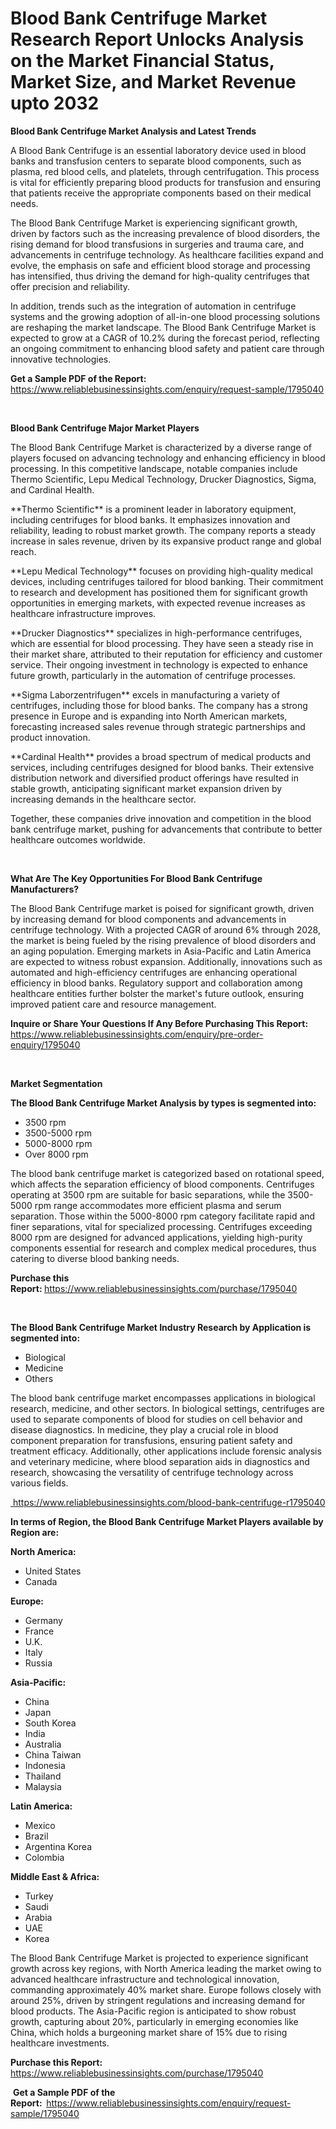 <p><h1>Blood Bank Centrifuge Market Research Report Unlocks Analysis on the Market Financial Status, Market Size, and Market Revenue upto 2032</h1></p><p><strong>Blood Bank Centrifuge Market Analysis and Latest Trends</strong></p>
<p><p>A Blood Bank Centrifuge is an essential laboratory device used in blood banks and transfusion centers to separate blood components, such as plasma, red blood cells, and platelets, through centrifugation. This process is vital for efficiently preparing blood products for transfusion and ensuring that patients receive the appropriate components based on their medical needs.</p><p>The Blood Bank Centrifuge Market is experiencing significant growth, driven by factors such as the increasing prevalence of blood disorders, the rising demand for blood transfusions in surgeries and trauma care, and advancements in centrifuge technology. As healthcare facilities expand and evolve, the emphasis on safe and efficient blood storage and processing has intensified, thus driving the demand for high-quality centrifuges that offer precision and reliability.</p><p>In addition, trends such as the integration of automation in centrifuge systems and the growing adoption of all-in-one blood processing solutions are reshaping the market landscape. The Blood Bank Centrifuge Market is expected to grow at a CAGR of 10.2% during the forecast period, reflecting an ongoing commitment to enhancing blood safety and patient care through innovative technologies.</p></p>
<p><strong>Get a Sample PDF of the Report:&nbsp;</strong> <a href="https://www.reliablebusinessinsights.com/enquiry/request-sample/1795040?utm_campaign=3050&utm_medium=2&utm_source=Github&utm_content=ia&utm_term=13042025&utm_id=blood-bank-centrifuge">https://www.reliablebusinessinsights.com/enquiry/request-sample/1795040</a></p>
<p>&nbsp;</p>
<p><strong>Blood Bank Centrifuge Major Market Players</strong></p>
<p><p>The Blood Bank Centrifuge Market is characterized by a diverse range of players focused on advancing technology and enhancing efficiency in blood processing. In this competitive landscape, notable companies include Thermo Scientific, Lepu Medical Technology, Drucker Diagnostics, Sigma, and Cardinal Health.</p><p>**Thermo Scientific** is a prominent leader in laboratory equipment, including centrifuges for blood banks. It emphasizes innovation and reliability, leading to robust market growth. The company reports a steady increase in sales revenue, driven by its expansive product range and global reach.</p><p>**Lepu Medical Technology** focuses on providing high-quality medical devices, including centrifuges tailored for blood banking. Their commitment to research and development has positioned them for significant growth opportunities in emerging markets, with expected revenue increases as healthcare infrastructure improves.</p><p>**Drucker Diagnostics** specializes in high-performance centrifuges, which are essential for blood processing. They have seen a steady rise in their market share, attributed to their reputation for efficiency and customer service. Their ongoing investment in technology is expected to enhance future growth, particularly in the automation of centrifuge processes.</p><p>**Sigma Laborzentrifugen** excels in manufacturing a variety of centrifuges, including those for blood banks. The company has a strong presence in Europe and is expanding into North American markets, forecasting increased sales revenue through strategic partnerships and product innovation.</p><p>**Cardinal Health** provides a broad spectrum of medical products and services, including centrifuges designed for blood banks. Their extensive distribution network and diversified product offerings have resulted in stable growth, anticipating significant market expansion driven by increasing demands in the healthcare sector.</p><p>Together, these companies drive innovation and competition in the blood bank centrifuge market, pushing for advancements that contribute to better healthcare outcomes worldwide.</p></p>
<p>&nbsp;</p>
<p><strong>What Are The Key Opportunities For Blood Bank Centrifuge Manufacturers?</strong></p>
<p><p>The Blood Bank Centrifuge market is poised for significant growth, driven by increasing demand for blood components and advancements in centrifuge technology. With a projected CAGR of around 6% through 2028, the market is being fueled by the rising prevalence of blood disorders and an aging population. Emerging markets in Asia-Pacific and Latin America are expected to witness robust expansion. Additionally, innovations such as automated and high-efficiency centrifuges are enhancing operational efficiency in blood banks. Regulatory support and collaboration among healthcare entities further bolster the market's future outlook, ensuring improved patient care and resource management.</p></p>
<p><strong>Inquire or Share Your Questions If Any Before Purchasing This Report:</strong> <a href="https://www.reliablebusinessinsights.com/enquiry/pre-order-enquiry/1795040?utm_campaign=3050&utm_medium=2&utm_source=Github&utm_content=ia&utm_term=13042025&utm_id=blood-bank-centrifuge">https://www.reliablebusinessinsights.com/enquiry/pre-order-enquiry/1795040</a></p>
<p>&nbsp;</p>
<p><strong>Market Segmentation</strong></p>
<p><strong>The Blood Bank Centrifuge Market Analysis by types is segmented into:</strong></p>
<p><ul><li>3500 rpm</li><li>3500-5000 rpm</li><li>5000-8000 rpm</li><li>Over 8000 rpm</li></ul></p>
<p><p>The blood bank centrifuge market is categorized based on rotational speed, which affects the separation efficiency of blood components. Centrifuges operating at 3500 rpm are suitable for basic separations, while the 3500-5000 rpm range accommodates more efficient plasma and serum separation. Those within the 5000-8000 rpm category facilitate rapid and finer separations, vital for specialized processing. Centrifuges exceeding 8000 rpm are designed for advanced applications, yielding high-purity components essential for research and complex medical procedures, thus catering to diverse blood banking needs.</p></p>
<p><strong>Purchase this Report:&nbsp;</strong><a href="https://www.reliablebusinessinsights.com/purchase/1795040?utm_campaign=3050&utm_medium=2&utm_source=Github&utm_content=ia&utm_term=13042025&utm_id=blood-bank-centrifuge">https://www.reliablebusinessinsights.com/purchase/1795040</a></p>
<p>&nbsp;</p>
<p><strong>The Blood Bank Centrifuge Market Industry Research by Application is segmented into:</strong></p>
<p><ul><li>Biological</li><li>Medicine</li><li>Others</li></ul></p>
<p><p>The blood bank centrifuge market encompasses applications in biological research, medicine, and other sectors. In biological settings, centrifuges are used to separate components of blood for studies on cell behavior and disease diagnostics. In medicine, they play a crucial role in blood component preparation for transfusions, ensuring patient safety and treatment efficacy. Additionally, other applications include forensic analysis and veterinary medicine, where blood separation aids in diagnostics and research, showcasing the versatility of centrifuge technology across various fields.</p></p>
<p><a href="https://www.reliablebusinessinsights.com/blood-bank-centrifuge-r1795040?utm_campaign=3050&utm_medium=2&utm_source=Github&utm_content=ia&utm_term=13042025&utm_id=blood-bank-centrifuge">&nbsp;https://www.reliablebusinessinsights.com/blood-bank-centrifuge-r1795040</a></p>
<p><strong>In terms of Region, the Blood Bank Centrifuge Market Players available by Region are:</strong></p>
<p>
    <p> <strong> North America: </strong>
        <ul>
            <li>United States</li>
            <li>Canada</li>
        </ul>
        </p> 
    <p> <strong> Europe: </strong>
        <ul>
            <li>Germany</li>
            <li>France</li>
            <li>U.K.</li>
            <li>Italy</li>
            <li>Russia</li>
        </ul>
        </p> 
    <p> <strong> Asia-Pacific: </strong>
        <ul>
            <li>China</li>
            <li>Japan</li>
            <li>South Korea</li>
            <li>India</li>
            <li>Australia</li>
            <li>China Taiwan</li>
            <li>Indonesia</li>
            <li>Thailand</li>
            <li>Malaysia</li>
        </ul>
        </p> 
    <p> <strong> Latin America: </strong>
        <ul>
            <li>Mexico</li>
            <li>Brazil</li>
            <li>Argentina Korea</li>
            <li>Colombia</li>
        </ul>
        </p> 
    <p> <strong> Middle East & Africa: </strong>
        <ul>
            <li>Turkey</li>
            <li>Saudi</li>
            <li>Arabia</li>
            <li>UAE</li>
            <li>Korea</li>
        </ul>
    </p>
    </p>
<p><p>The Blood Bank Centrifuge Market is projected to experience significant growth across key regions, with North America leading the market owing to advanced healthcare infrastructure and technological innovation, commanding approximately 40% market share. Europe follows closely with around 25%, driven by stringent regulations and increasing demand for blood products. The Asia-Pacific region is anticipated to show robust growth, capturing about 20%, particularly in emerging economies like China, which holds a burgeoning market share of 15% due to rising healthcare investments.</p></p>
<p><strong>Purchase this Report: </strong><a href="https://www.reliablebusinessinsights.com/purchase/1795040?utm_campaign=3050&utm_medium=2&utm_source=Github&utm_content=ia&utm_term=13042025&utm_id=blood-bank-centrifuge">https://www.reliablebusinessinsights.com/purchase/1795040</a></p>
<p>&nbsp;<strong>Get a Sample PDF of the Report:&nbsp;&nbsp;</strong><a href="https://www.reliablebusinessinsights.com/enquiry/request-sample/1795040?utm_campaign=3050&utm_medium=2&utm_source=Github&utm_content=ia&utm_term=13042025&utm_id=blood-bank-centrifuge">https://www.reliablebusinessinsights.com/enquiry/request-sample/1795040</a></p>
<p><strong></strong></p>
<p><p></p><p></p><p></p></p>